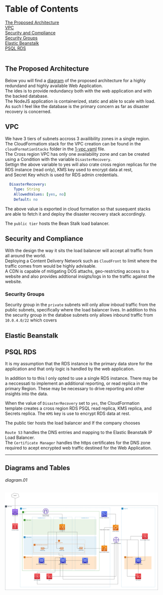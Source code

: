 # Table of Contents
[The Proposed Architecture](#the-proposed-architecture)<br>
[VPC](#vpc)<br>
[Security and Compliance](#security-and-compliance)<br>
[Security Groups](#security-groups)<br>
[Elastic Beanstalk](#elastic-beanstalk)<br>
[PSQL RDS](#psql-rds)<br>
[]()<br>

## The Proposed Architecture

Below you will find a [diagram](#diagram01) of the proposed architecture for a highly redundand and highly available Web Application.<br>
The ides is to provide redundancy both with the web application and with the backed database. <br>
The NodeJS application is containerized, static and able to scale with load. As such I feel like the database is the primary concern as far as disaster recovery is concerned. <br>

## VPC

We have 3 tiers of subnets accross 3 availibility zones in a single region.<br>
The CloudFormatiom stack for the VPC creation can be found in the `cloudFormationStacks` folder in the [1-vpc.yaml](./../cloudFormationStacks/1-vpc.yaml) file.<br>
The Cross region VPC has only one availability zone and can be created using a Condition with the variable `DisasterRecovery`.<br>
Settign the above variable to yes will also crate cross region replicas for the RDS instance (read only), KMS key used to encrypt data at rest, <br>and Secret Key which is used for RDS admin credentials.<br>

```yaml
  DisasterRecovery:
    Type: String
    AllowedValues: [yes, no]
    Default: no
```
The above value is exported in cloud formation so that susequent stacks are able to fetch it and deploy the disaster recovery stack accordingly.

The `public tier` hosts the Bean Stalk load balancer. 

## Security and Compliance

With the design the way it sits the load balancer will accept all traffic from all around the world.<br>
Deploying a Content Delivery Network such as `CloudFront` to limit where the traffic comes from would be highly advisable. <br>
A CDN is capable of mitigating DOS attachs, geo-restricting access to a website and also provides addtional insigts/logs in to the traffic against the website.<br>

### Security Groups

Security group in the `private` subnets will only allow inboud traffic from the public subnets, specifically where the load balancer lives. 
In addition to this the security group in the databse subnets only allows inbound traffic from `10.0.4.0/22` which covers 

## Elastic Beanstalk



## PSQL RDS

It is my assumption that the RDS instance is the primary data store for the application and that only logic is handled by the web application. 

In addition to to this I only opted to use a single RDS instance. There may be a neccessati to implement an additional reporting, or read replica in the primary Region.
These may be necessary to drive reporting and other insights into the data. 

When the value of `DisasterRecovery` set to `yes`, the CloudFormation template creates a cross region RDS PSQL read replica, KMS replica, and Secrets replica.
The `KMS` key is use to encrypt RDS data at rest.





The public tier hosts the load balancer and 
If the company chooses 

`Route 53` handles the DNS entries and mapping to the Elastic Beanstalk IP Load Balancer.<br>
The `Certificate Manager` handles the https certificates for the DNS zone required to acept encrypted web traffic destined for the Web Application.<br>
***
## Diagrams and Tables

###### diagram.01
![](../images/infrastructure.drawio.png)

